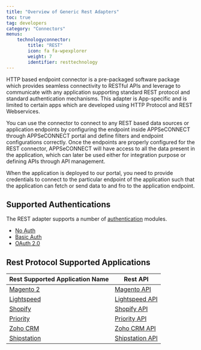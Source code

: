 ```yaml
---
title: "Overview of Generic Rest Adapters"
toc: true
tag: developers
category: "Connectors"
menus: 
    technologyconnector:
        title: "REST"
        icon: fa fa-wpexplorer
        weight: 7
        identifier: resttechnology
---
```


HTTP based endpoint connector is a pre-packaged software package which provides seamless connectivity to RESTful APIs and leverage to communicate with any application 
supporting standard REST protocol and standard authentication mechanisms. This adapter is App-specific and is limited to certain apps which are developed using HTTP Protocol 
and REST Webservices. 

You can use the connector to connect to any REST based data sources or application endpoints by configuring the endpoint inside 
APPSeCONNECT through APPSeCONNECT portal and define filters and endpoint configurations correctly. Once the endpoints are properly 
configured for the REST connector, APPSeCONNECT will have access to all the data present in the application, which can later be used either 
for integration purpose or defining APIs through API management.

When the application is deployed to our portal, you need to provide credentials to connect to the particular endpoint of the 
application such that the application can fetch or send data to and fro to the application endpoint. 

## Supported Authentications

The REST adapter supports a number of [authentication](/connectors/Authentication-and-Authorization/) modules. 

- [No Auth]()
- [Basic Auth](/connectors/BasicAuthentication/)
- [OAuth 2.0](/connectors/OAuth2.0/)

## Rest Protocol Supported Applications

|Rest Supported Application Name|Rest API|  
|---|---------|  
|[Magento 2](/connectors/Magento2/)|[Magento API](https://devdocs.magento.com/guides/v2.3/get-started/rest_front.html)|
|[Lightspeed]()|[Lightspeed API](https://retail-support.lightspeedhq.com/hc/en-us/articles/229129268-Understanding-the-API)|
|[Shopify](/connectors/Shopify/)|[Shopify API](https://help.shopify.com/en/api/reference)|
|[Priority](/connectors/Priority/)|[Priority API](https://prioritysoftware.github.io/restapi/)|
|[Zoho CRM](/connectors/Zohocrmv2/)|[Zoho CRM API](https://www.zoho.com/crm/developer/docs/api/overview.html)|
|[Shipstation](/connectors/Shipstation/)|[Shipstation API](https://shipstation.docs.apiary.io/#introduction/shipstation-api-requirements)|
